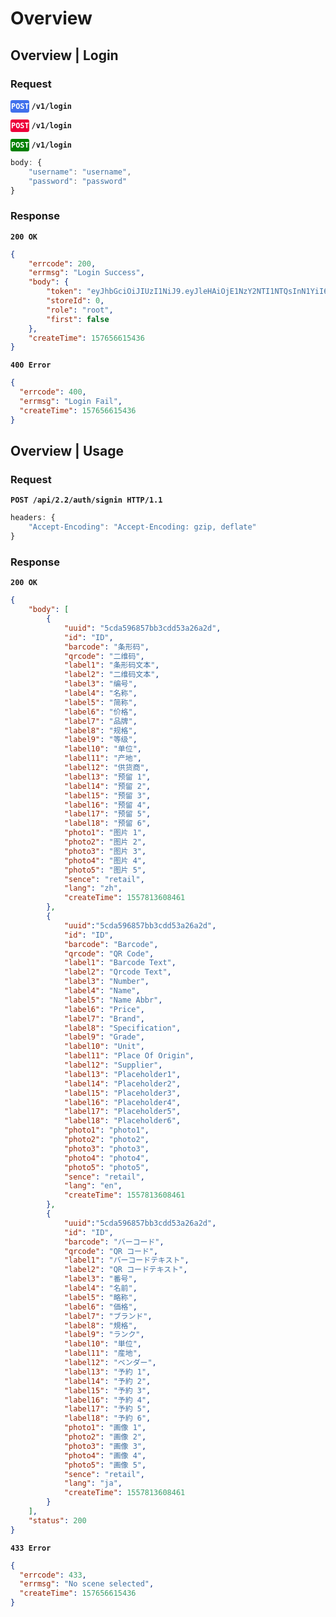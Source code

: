 # Overview

## Overview | Login

### Request

<rest post>**`POST`**</rest> **`/v1/login`**

<rest error>**`POST`**</rest> **`/v1/login`**

<rest get>**`POST`**</rest> **`/v1/login`**



```js
body: {
    "username": "username",
    "password": "password"
}
```

### Response

**`200 OK`**

```json
{
    "errcode": 200,
    "errmsg": "Login Success",
    "body": {
        "token": "eyJhbGciOiJIUzI1NiJ9.eyJleHAiOjE1NzY2NTI1NTQsInN1YiI6ImFkbWluIiwidXNlcklkIjoiYTM1NGNhZDNmYzI3MTFlOGE1MDEzMDljMjMyMzc2ZmEiLCJwYXNzd29yZCI6IjdkNjc0OTI2OTQyNzQwNzQ3NDQyYjZkNDQwOTQ3YTJiIiwicm9sZSI6InJvb3QifQ.GF4QpXFBbwQ_jFKjUYQHU8FeYPkeTN9k8ejXkgt2BDo",
        "storeId": 0,
        "role": "root",
        "first": false
    },
    "createTime": 157656615436
}
```

**`400 Error`**

```json
{
  "errcode": 400,
  "errmsg": "Login Fail",
  "createTime": 157656615436
} 
```

## Overview | Usage

### Request

**`POST /api/2.2/auth/signin HTTP/1.1`**

```js
headers: {
    "Accept-Encoding": "Accept-Encoding: gzip, deflate"
} 
```

### Response

**`200 OK`**

```json
{
    "body": [
        {
            "uuid": "5cda596857bb3cdd53a26a2d",
            "id": "ID",
            "barcode": "条形码",
            "qrcode": "二维码",
            "label1": "条形码文本",
            "label2": "二维码文本",
            "label3": "编号",
            "label4": "名称",
            "label5": "简称",
            "label6": "价格",
            "label7": "品牌",
            "label8": "规格",
            "label9": "等级",
            "label10": "单位",
            "label11": "产地",
            "label12": "供货商",
            "label13": "预留 1",
            "label14": "预留 2",
            "label15": "预留 3",
            "label16": "预留 4",
            "label17": "预留 5",
            "label18": "预留 6",
            "photo1": "图片 1",
            "photo2": "图片 2",
            "photo3": "图片 3",
            "photo4": "图片 4",
            "photo5": "图片 5",
            "sence": "retail",
            "lang": "zh",
            "createTime": 1557813608461
        },
        {
            "uuid":"5cda596857bb3cdd53a26a2d",
            "id": "ID",
            "barcode": "Barcode",
            "qrcode": "QR Code",
            "label1": "Barcode Text",
            "label2": "Qrcode Text",
            "label3": "Number",
            "label4": "Name",
            "label5": "Name Abbr",
            "label6": "Price",
            "label7": "Brand",
            "label8": "Specification",
            "label9": "Grade",
            "label10": "Unit",
            "label11": "Place Of Origin",
            "label12": "Supplier",
            "label13": "Placeholder1",
            "label14": "Placeholder2",
            "label15": "Placeholder3",
            "label16": "Placeholder4",
            "label17": "Placeholder5",
            "label18": "Placeholder6",
            "photo1": "photo1",
            "photo2": "photo2",
            "photo3": "photo3",
            "photo4": "photo4",
            "photo5": "photo5",
            "sence": "retail",
            "lang": "en",
            "createTime": 1557813608461
        },
        {
            "uuid":"5cda596857bb3cdd53a26a2d",
            "id": "ID",
            "barcode": "バーコード",
            "qrcode": "QR コード",
            "label1": "バーコードテキスト",
            "label2": "QR コードテキスト",
            "label3": "番号",
            "label4": "名前",
            "label5": "略称",
            "label6": "価格",
            "label7": "ブランド",
            "label8": "規格",
            "label9": "ランク",
            "label10": "単位",
            "label11": "産地",
            "label12": "ベンダー",
            "label13": "予約 1",
            "label14": "予約 2",
            "label15": "予約 3",
            "label16": "予約 4",
            "label17": "予約 5",
            "label18": "予約 6",
            "photo1": "画像 1",
            "photo2": "画像 2",
            "photo3": "画像 3",
            "photo4": "画像 4",
            "photo5": "画像 5",
            "sence": "retail",
            "lang": "ja",
            "createTime": 1557813608461
        }
    ],
    "status": 200
}
``` 

**`433 Error`**

```json
{
  "errcode": 433,
  "errmsg": "No scene selected",
  "createTime": 157656615436
}  
```


<style>
    rest {
        /* padding: 4px 6px 6px 6px; */
        padding-bottom: 3px;
        padding-left: 1px;
        border-radius: 3px;
        background-color: #777;
        color: white;
        text-transform: uppercase;
        position: relative;
    }
    rest[get] {
        background-color: #008000;
    }
    rest[post] {
        background-color: #4070ec;
    }
    rest[success] {
        background-color: #008000;
    }
    rest[error] {
        background-color: #ed0039;
    }
</style>